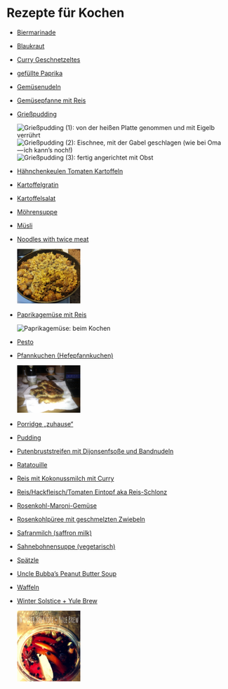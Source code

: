 Rezepte für Kochen
=====================

* [Biermarinade](Biermarinade.txt)
* [Blaukraut](blaukraut.md)
* [Curry Geschnetzeltes](curry-geschnetzeltes.md)
* [gefüllte Paprika](gefuellte_paprika.md)
* [Gemüsenudeln](Gemuesenudeln.md)
* [Gemüsepfanne mit Reis](Gemüsepfanne+Reis.md)
* [Grießpudding](Grießpudding.txt)

  <img src="../../pics/Grießpudding.1.jpg" width="30%" alt="Grießpudding (1): von der heißen Platte genommen und mit Eigelb verrührt" title="Grießpudding (1):&#10;von der heißen Platte genommen und mit Eigelb verrührt" />
  <img src="../../pics/Grießpudding.2.jpg" width="30%" alt="Grießpudding (2): Eischnee, mit der Gabel geschlagen (wie bei Oma — ich kann’s noch!)" title="Grießpudding (2):&#10;Eischnee, mit der Gabel geschlagen&#10;(wie bei Oma — ich kann’s noch!)" />
  <img src="../../pics/Grießpudding.3.jpg" width="30%" alt="Grießpudding (3): fertig angerichtet mit Obst" title="Grießpudding (3):&#10;fertig angerichtet mit Obst" />
* [Hähnchenkeulen Tomaten Kartoffeln](haehnchen-tomaten-kartoffeln-backofen.md)
* [Kartoffelgratin](Kartoffelgratin.md)
* [Kartoffelsalat](Kartoffelsalat.md)
* [Möhrensuppe](Moehrensuppe.md)
* [Müsli](muesli.md)
* [Noodles with twice meat](Noodles-twice-meat.txt)

  <img src="../../pics/Noodles-twice-meat.jpg" width="30%" alt="Noodles-twice-meat" title="Noodles-twice-meat" />
* [Paprikagemüse mit Reis](Paprikagemüse.txt)

  <img src="../../pics/Paprikagemüse.jpg" width="30%" alt="Paprikagemüse: beim Kochen" title="Paprikagemüse:&#10;beim Kochen" />
* [Pesto](pesto.md)
* [Pfannkuchen (Hefepfannkuchen)](Pfannkuchen.htm)

  <img src="../../pics/Pfannkuchen.jpg" width="30%" alt="Pfannkuchen: Pannekōche, eßbereit" title="Pfannkuchen:&#10;Pannekōche, eßbereit" />
* [Porridge „zuhause“](Porridge.txt)
* [Pudding](pudding.md)
* [Putenbruststreifen mit Dijonsenfsoße und Bandnudeln](putenbrust_dijonsenf.md)
* [Ratatouille](Ratatouille.txt)
* [Reis mit Kokonussmilch mit Curry](reis_kokosnussmilch_curry.md)
* [Reis/Hackfleisch/Tomaten Eintopf aka Reis-Schlonz](reis_hackfleisch_tomaten_eintopf.md)
* [Rosenkohl-Maroni-Gemüse](Rosenkohlmaroni.txt)
* [Rosenkohlpüree mit geschmelzten Zwiebeln](Rosenkohlpüree.txt)
* [Safranmilch (saffron milk)](Safranmilch.txt)
* [Sahnebohnensuppe (vegetarisch)](Sahnebohnensuppe.txt)
* [Spätzle](Spaetzle.md)
* [Uncle Bubba’s Peanut Butter Soup](groundnut_stew.txt)
* [Waffeln](waffeln.md)
* [Winter Solstice + Yule Brew](Solstice+Yule_Brew.txt)

  <img src="../../pics/Solstice+Yule_Brew.jpg" width="30%" alt="Solstice+Yule_Brew" title="Solstice+Yule_Brew" />
